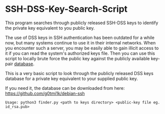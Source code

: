 # SSH-DSS-Key-Search-Script
This program searches through publicly released SSH-DSS keys to identify the private key equivalent to you public key.

The use of DSS keys in SSH authentication has been outdated for a while now, but many systems continue to use it in their internal networks. When you encounter such a server, you may be easily able to gain illicit access to it if you can read the system's authorized keys file. Then you can use this script to locally brute force the public key against the publicly available key-pair [database](https://github.com/g0tmi1k/debian-ssh). 

This is a very basic script to look through the publicly released DSS keys database for a private key equivalent to your supplied public key.

If you need it, the database can be downloaded from here: https://github.com/g0tmi1k/debian-ssh

    Usage: python3 finder.py <path to keys directory> <public-key file eg. id_rsa.pub> 
